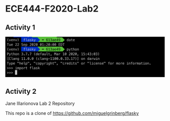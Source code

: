 # ECE444-F2020-Lab2

## Activity 1

![Activity 1 Screenshot venv and flask](activity1.png)

## Activity 2

Jane Illarionova Lab 2 Repository

This repo is a clone of https://github.com/miguelgrinberg/flasky
